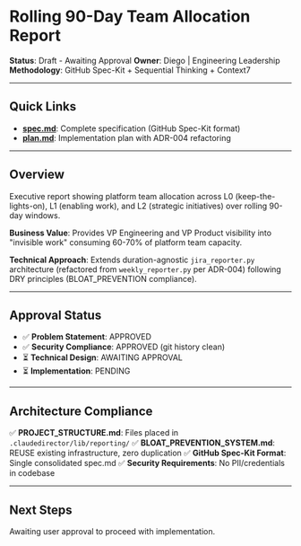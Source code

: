 # Rolling 90-Day Team Allocation Report

**Status**: Draft - Awaiting Approval
**Owner**: Diego | Engineering Leadership
**Methodology**: GitHub Spec-Kit + Sequential Thinking + Context7

---

## Quick Links

- **[spec.md](./spec.md)**: Complete specification (GitHub Spec-Kit format)
- **[plan.md](./plan.md)**: Implementation plan with ADR-004 refactoring

---

## Overview

Executive report showing platform team allocation across L0 (keep-the-lights-on), L1 (enabling work), and L2 (strategic initiatives) over rolling 90-day windows.

**Business Value**: Provides VP Engineering and VP Product visibility into "invisible work" consuming 60-70% of platform team capacity.

**Technical Approach**: Extends duration-agnostic `jira_reporter.py` architecture (refactored from `weekly_reporter.py` per ADR-004) following DRY principles (BLOAT_PREVENTION compliance).

---

## Approval Status

- ✅ **Problem Statement**: APPROVED
- ✅ **Security Compliance**: APPROVED (git history clean)
- ⏳ **Technical Design**: AWAITING APPROVAL
- ⏳ **Implementation**: PENDING

---

## Architecture Compliance

✅ **PROJECT_STRUCTURE.md**: Files placed in `.claudedirector/lib/reporting/`
✅ **BLOAT_PREVENTION_SYSTEM.md**: REUSE existing infrastructure, zero duplication
✅ **GitHub Spec-Kit Format**: Single consolidated spec.md
✅ **Security Requirements**: No PII/credentials in codebase

---

## Next Steps

Awaiting user approval to proceed with implementation.
